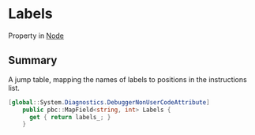 # Labels

Property in [Node](/api/csharp/yarn.node.md)

## Summary


A jump table, mapping the names of labels to positions in the
instructions list.


```csharp
[global::System.Diagnostics.DebuggerNonUserCodeAttribute]
    public pbc::MapField<string, int> Labels {
      get { return labels_; }
    }
```

